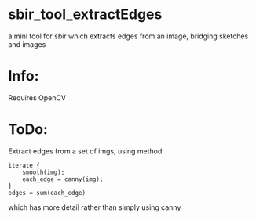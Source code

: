 # sbir_tool_extractEdges
a mini tool for sbir which extracts edges from an image, bridging sketches and images

# Info:
Requires OpenCV

# ToDo:

Extract edges from a set of imgs, using method:

```
iterate {
	smooth(img);
	each_edge = canny(img);
}
edges = sum(each_edge)
```

which has more detail rather than simply using canny
